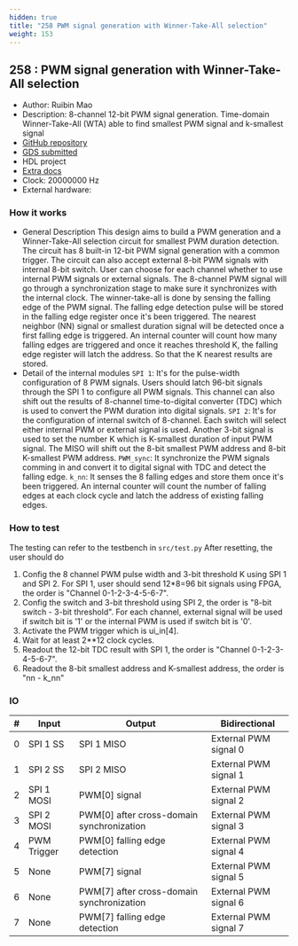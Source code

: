 ```yaml
---
hidden: true
title: "258 PWM signal generation with Winner-Take-All selection"
weight: 153
---
```


## 258 : PWM signal generation with Winner-Take-All selection

* Author: Ruibin Mao
* Description: 8-channel 12-bit PWM signal generation. Time-domain Winner-Take-All (WTA) able to find smallest PWM signal and k-smallest signal
* [GitHub repository](https://github.com/Jaylenne/tt05-wta-pwm)
* [GDS submitted](https://github.com/Jaylenne/tt05-wta-pwm/actions/runs/6749507447)
* HDL project
* [Extra docs](README.md)
* Clock: 20000000 Hz
* External hardware: 



### How it works

- General Description
  This design aims to build a PWM generation and a Winner-Take-All selection circuit for smallest PWM duration detection. The circuit has 8 built-in 12-bit PWM signal generation with a common trigger. The circuit can also accept external 8-bit PWM signals with internal 8-bit switch. User can choose for each channel whether to use internal PWM signals or external signals. The 8-channel PWM signal will go through a synchronization stage to make sure it synchronizes with the internal clock.
  The winner-take-all is done by sensing the falling edge of the PWM signal. The falling edge detection pulse will be stored in the falling edge register once it's been triggered. The nearest neighbor (NN) signal or smallest duration signal will be detected once a first falling edge is triggered. An internal counter will count how many falling edges are triggered and once it reaches threshold K, the falling edge register will latch the address. So that the K nearest results are stored.
- Detail of the internal modules
  `SPI 1`: It's for the pulse-width configuration of 8 PWM signals. Users should latch 96-bit signals through the SPI 1 to configure all PWM signals. This channel can also shift out the results of 8-channel time-to-digital converter (TDC) which is used to convert the PWM duration into digital signals.
  `SPI 2`: It's for the configuration of internal switch of 8-channel. Each switch will select either internal PWM or external signal is used. Another 3-bit signal is used to set the number K which is K-smallest duration of input PWM signal. The MISO will shift out the 8-bit smallest PWM address and 8-bit K-smallest PWM address.
  `PWM_sync`: It synchronize the PWM signals comming in and convert it to digital signal with TDC and detect the falling edge.
  `k_nn`: It senses the 8 falling edges and store them once it's been triggered. An internal counter will count the number of falling edges at each clock cycle and latch the address of existing falling edges.


### How to test

The testing can refer to the testbench in `src/test.py`
After resetting, the user should do

1. Config the 8 channel PWM pulse width and 3-bit threshold K using SPI 1 and SPI 2. For SPI 1, user should send 12*8=96 bit signals using FPGA, the order is "Channel 0-1-2-3-4-5-6-7".
2. Config the switch and 3-bit threshold using SPI 2, the order is "8-bit switch - 3-bit threshold". For each channel, external signal will be used if switch bit is '1' or the internal PWM is used if switch bit is '0'.
3. Activate the PWM trigger which is ui_in[4].
4. Wait for at least 2**12 clock cycles.
5. Readout the 12-bit TDC result with SPI 1, the order is "Channel 0-1-2-3-4-5-6-7".
6. Readout the 8-bit smallest address and K-smallest address, the order is "nn - k_nn"


### IO

| # | Input        | Output       | Bidirectional      |
|---|--------------|--------------| -------------------|
| 0 | SPI 1 SS  | SPI 1 MISO | External PWM signal 0 |
| 1 | SPI 2 SS  | SPI 2 MISO | External PWM signal 1 |
| 2 | SPI 1 MOSI  | PWM[0] signal | External PWM signal 2 |
| 3 | SPI 2 MOSI  | PWM[0] after cross-domain synchronization | External PWM signal 3 |
| 4 | PWM Trigger  | PWM[0] falling edge detection | External PWM signal 4 |
| 5 | None  | PWM[7] signal | External PWM signal 5 |
| 6 | None  | PWM[7] after cross-domain synchronization | External PWM signal 6 |
| 7 | None  | PWM[7] falling edge detection | External PWM signal 7 |
